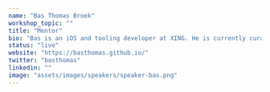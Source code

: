 ```yaml
---
name: "Bas Thomas Broek"
workshop_topic: ""
title: "Mentor"
bio: "Bas is an iOS and tooling developer at XING. He is currently curating Swift Weekly Brief and contributing to frameworks, apps and tooling in open source. He likes Swift and experimenting with other programming languages."
status: "live"
website: "https://basthomas.github.io/"
twitter: "basthomas"
linkedin: ""
image: "assets/images/speakers/speaker-bas.png"
---
```

